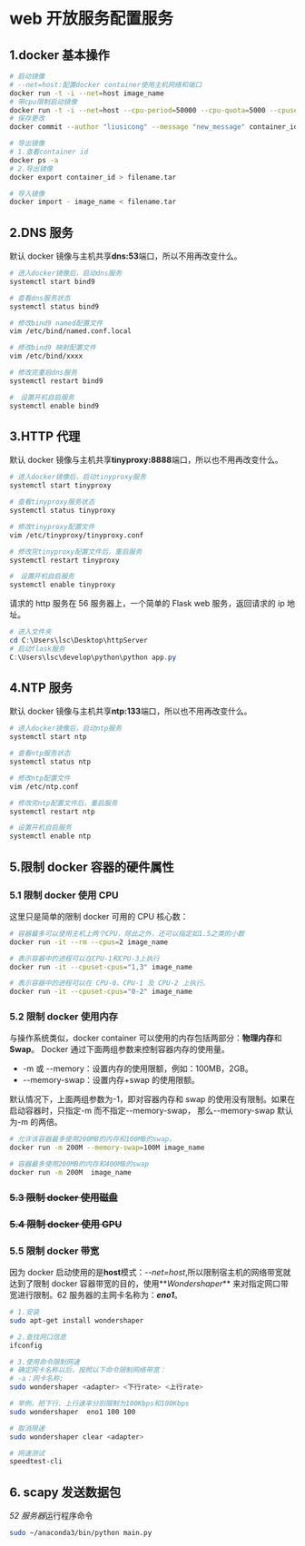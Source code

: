 # web 开放服务配置服务

## 1.docker 基本操作

```bash
# 启动镜像
# --net=host:配置docker container使用主机网络和端口
docker run -t -i --net=host image_name
# 带cpu限制启动镜像
docker run -t -i --net=host --cpu-period=50000 --cpu-quota=5000 --cpuset-cpus 1 image_name
# 保存更改
docker commit --author "liusicong" --message "new_message" container_id ubuntu:new_image_name

# 导出镜像
# 1.查看container id
docker ps -a
# 2.导出镜像
docker export container_id > filename.tar

# 导入镜像
docker import - image_name < filename.tar
```

## 2.DNS 服务

默认 docker 镜像与主机共享**dns:53**端口，所以不用再改变什么。

```bash
# 进入docker镜像后，启动dns服务
systemctl start bind9

# 查看dns服务状态
systemctl status bind9

# 修改bind9 named配置文件
vim /etc/bind/named.conf.local

# 修改bind9 映射配置文件
vim /etc/bind/xxxx

# 修改完重启dns服务
systemctl restart bind9

#　设置开机自启服务
systemctl enable bind9
```

## 3.HTTP 代理

默认 docker 镜像与主机共享**tinyproxy:8888**端口，所以也不用再改变什么。

```bash
# 进入docker镜像后，启动tinyproxy服务
systemctl start tinyproxy

# 查看tinyproxy服务状态
systemctl status tinyproxy

# 修改tinyproxy配置文件
vim /etc/tinyproxy/tinyproxy.conf

# 修改完tinyproxy配置文件后，重启服务
systemctl restart tinyproxy

#　设置开机自启服务
systemctl enable tinyproxy
```

请求的 http 服务在 56 服务器上，一个简单的 Flask web 服务，返回请求的 ip 地址。

```powershell
# 进入文件夹
cd C:\Users\lsc\Desktop\httpServer
# 启动flask服务
C:\Users\lsc\develop\python\python app.py
```

## 4.NTP 服务

默认 docker 镜像与主机共享**ntp:133**端口，所以也不用再改变什么。

```bash
# 进入docker镜像后，启动ntp服务
systemctl start ntp

# 查看ntp服务状态
systemctl status ntp

# 修改ntp配置文件
vim /etc/ntp.conf

# 修改完ntp配置文件后，重启服务
systemctl restart ntp

# 设置开机自启服务
systemctl enable ntp
```

## 5.限制 docker 容器的硬件属性

### 5.1 限制 docker 使用 CPU

这里只是简单的限制 docker 可用的 CPU 核心数：

```bash
# 容器最多可以使用主机上两个CPU，除此之外，还可以指定如1.5之类的小数
docker run -it --rm --cpus=2 image_name

# 表示容器中的进程可以在CPU-1和CPU-3上执行
docker run -it --cpuset-cpus="1,3" image_name

# 表示容器中的进程可以在 CPU-0、CPU-1 及 CPU-2 上执行。
docker run -it --cpuset-cpus="0-2" image_name
```

### 5.2 限制 docker 使用内存

与操作系统类似，docker container 可以使用的内存包括两部分：**物理内存**和**Swap**。
Docker 通过下面两组参数来控制容器内存的使用量。

- -m 或 --memory：设置内存的使用限额，例如：100MB，2GB。
- --memory-swap：设置内存+swap 的使用限额。

默认情况下，上面两组参数为-1，即对容器内存和 swap 的使用没有限制。如果在启动容器时，只指定-m 而不指定--memory-swap， 那么--memory-swap 默认为-m 的两倍。

```bash
# 允许该容器最多使用200MB的内存和100MB的swap。
docker run -m 200M --memory-swap=100M image_name

# 容器最多使用200MB的内存和400MB的swap
docker run -m 200M  image_name
```

### ~~5.3 限制 docker 使用磁盘~~

### ~~5.4 限制 docker 使用 GPU~~

### 5.5 限制 docker 带宽

因为 docker 启动使用的是**host**模式：_--net=host_,所以限制宿主机的网络带宽就达到了限制 docker 容器带宽的目的，使用**_Wondershaper_** 来对指定网口带宽进行限制。62 服务器的主网卡名称为：**_eno1_**。

```bash
# 1.安装
sudo apt-get install wondershaper

# 2.查找网口信息
ifconfig

# 3.使用命令限制网速
# 确定网卡名称以后，按照以下命令限制网络带宽：
# -a：网卡名称;
sudo wondershaper <adapter> <下行rate> <上行rate>

# 举例，把下行、上行速率分别限制为100Kbps和100Kbps
sudo wondershaper  eno1 100 100

# 取消限速
sudo wondershaper clear <adapter>

# 网速测试
speedtest-cli
```

## 6. scapy 发送数据包

*52 服务器*运行程序命令

```bash
sudo ~/anaconda3/bin/python main.py
```
